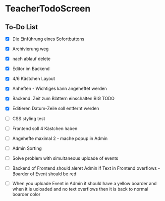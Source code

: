 # TeacherTodoScreen

## To-Do List

- [x] Die Einführung eines Sofortbuttons
- [x] Archivierung weg
- [x] nach ablauf delete
- [x] Editor im Backend
- [x] 4/6 Kästchen Layout
- [x] Anheften - Wichtiges kann angeheftet werden
- [x] Backend: Zeit zum Blättern einschalten BIG TODO
- [x] Editieren Datum-Zeile soll entfernt werden
- [ ] CSS styling test
- [ ] Frontend soll 4 Kästchen haben
- [ ] Angehefte maximal 2 - mache popup in Admin
- [ ] Admin Sorting
- [ ] Solve problem with simultaneous uploade of events
- [ ] Backend of Frontend should aleret Admin if Text in Frontend overflows - Boarder of Event should be red
- [ ] When you uploade Event in Admin it should have a yellow boarder and when it is uoloaded and no text overflows then it is back to normal boarder color



